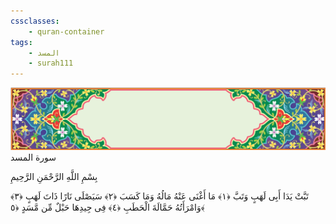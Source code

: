 ```yaml
---
cssclasses:
    - quran-container
tags:
    - المسد
    - surah111
---
```

<div class="quran-container">
<span class="second-border"></span>
<span class="border"></span>
<div class="head-container">
<img src="https://raw.githubusercontent.com/LORDyyyyy/obsidian-the_quran_vault/main/src/webview/surah_head.png" height=100>
<div class="surah-name">
<span class="surah-name-fnt">سورة المسد</span>
</div>
</div>
<div class="quran-content">
<div class="name-of-god"> <p> بِسْمِ اللَّهِ الرَّحْمَنِ الرَّحِيمِ </p></div>
<p>
<span class="sign" id="f1">تَبَّتْ يَدَا أَبِى لَهَبٍ وَتَبَّ <span>﴿</span>١<span>﴾</span></span>
<span class="sign" id="f2">مَا أَغْنَى عَنْهُ مَالُهُ وَمَا كَسَبَ <span>﴿</span>٢<span>﴾</span></span>
<span class="sign" id="f3">سَيَصْلَى نَارًا ذَاتَ لَهَبٍ <span>﴿</span>٣<span>﴾</span></span>
<span class="sign" id="f4">وَامْرَأَتُهُ حَمَّالَةَ الْحَطَبِ <span>﴿</span>٤<span>﴾</span></span>
<span class="sign" id="f5">فِى جِيدِهَا حَبْلٌ مِّن مَّسَدٍ <span>﴿</span>٥<span>﴾</span></span>

</p>
</div>
<span class="border" style="margin-top:25px;"></span>
<span class="second-border-bottom"></span>
</div>
